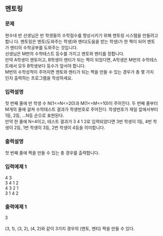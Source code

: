 ## 멘토링
### 문제
현수네 반 선생님은 반 학생들의 수학점수를 향상시키기 위해 멘토링 시스템을 만들려고 합니
다. 멘토링은 멘토(도와주는 학생)와 멘티(도움을 받는 학생)가 한 짝이 되어 멘토가 멘티의 
수학공부를 도와주는 것입니다.<br>
선생님은 M번의 수학테스트 등수를 가지고 멘토와 멘티를 정합니다.<br> 
만약 A학생이 멘토이고, B학생이 멘티가 되는 짝이 되었다면, A학생은 M번의 수학테스트에서 
모두 B학생보다 등수가 앞서야 합니다.<br> 
M번의 수학성적이 주어지면 멘토와 멘티가 되는 짝을 만들 수 있는 경우가 총 몇 가지 인지 
출력하는 프로그램을 작성하세요.
 ### 입력설명
첫 번째 줄에 반 학생 수 N(1<=N<=20)과 M(1<=M<=10)이 주어진다.
두 번째 줄부터 M개의 줄에 걸쳐 수학테스트 결과가 학생번호로 주어진다. 학생번호가 제일 
앞에서부터 1등, 2등, ...N등 순으로 표현된다. <br> 
만약 한 줄에 N=4이고, 테스트 결과가 3 4 1 2로 입력되었다면 3번 학생이 1등, 4번 학생이 
2등, 1번 학생이 3등, 2번 학생이 4등을 의미합니다.
 ### 출력설명
첫 번째 줄에 짝을 만들 수 있는 총 경우를 출력합니다.
 ### 입력예제 1                                   
4 3 <br>
 3 4 1 2<br>
 4 3 2 1<br>
 3 1 4 2<br>
 ### 출력예제 1
 3<br><br>
 (3, 1), (3, 2), (4, 2)와 같이 3가지 경우의 (멘토, 멘티) 짝을 만들 수 있다.